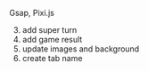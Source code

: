 Gsap, Pixi.js

<!-- 7. fix position bug -->
<!-- 1. add points -->
<!-- 2. add turns -->
3. add super turn
4. add game result
5. update images and background
6. create tab name
